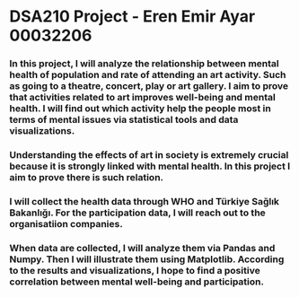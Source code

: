 # DSA210 Project - Eren Emir Ayar 00032206

### In this project, I will analyze the relationship between mental health of population and rate of attending an art activity. Such as going to a theatre, concert, play or art gallery. I aim to prove that activities related to art improves well-being and mental health. I will find out which activity help the people most in terms of mental issues via statistical tools and data visualizations.
### Understanding the effects of art in society is extremely crucial because it is strongly linked with mental health. In this project I aim to prove there is such relation.
### I will collect the health data through WHO and Türkiye Sağlık Bakanlığı. For the participation data, I will reach out to the organisatiion companies.
### When data are collected, I will analyze them via Pandas and Numpy. Then I will illustrate them using Matplotlib. According to the results and visualizations, I hope to find a positive correlation between mental well-being and participation.
